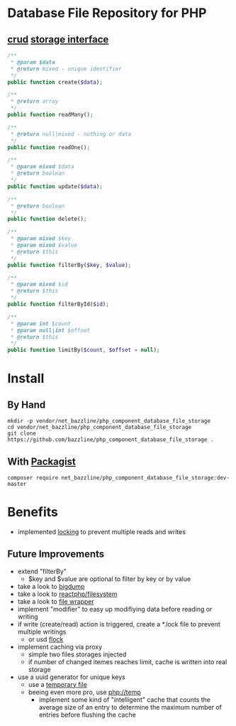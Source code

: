 # Database File Repository for PHP

## [crud](https://en.wikipedia.org/wiki/Create,_read,_update_and_delete) [storage interface](https://github.com/bazzline/php_component_database_file_storage/blob/master/source/Net/Bazzline/Database/FileStorage/RepositoryInterface.php)

```php
/**
 * @param $data
 * @return mixed - unique identifier
 */
public function create($data);

/**
 * @return array
 */
public function readMany();

/**
 * @return null|mixed - nothing or data
 */
public function readOne();

/**
 * @param mixed $data
 * @return boolean
 */
public function update($data);

/**
 * @return boolean
 */
public function delete();

/**
 * @param mixed $key
 * @param mixed $value
 * @return $this
 */
public function filterBy($key, $value);

/**
 * @param mixed $id
 * @return $this
 */
public function filterById($id);

/**
 * @param int $count
 * @param null|int $offset
 * @return $this
 */
public function limitBy($count, $offset = null);
```

# Install

## By Hand

    mkdir -p vendor/net_bazzline/php_component_database_file_storage
    cd vendor/net_bazzline/php_component_database_file_storage
    git clone https://github.com/bazzline/php_component_database_file_storage .

## With [Packagist](https://packagist.org/packages/net_bazzline/php_component_database_file_storage)

    composer require net_bazzline/php_component_database_file_storage:dev-master

# Benefits

* implemented [locking](https://packagist.org/packages/net_bazzline/component_lock) to prevent multiple reads and writes

## Future Improvements

* extend "filterBy"
    * $key and $value are optional to filter by key or by value
* take a look to [bigdump](https://github.com/wires/bigdump)
* take a look to [reactphp/filesystem](https://github.com/reactphp/filesystem)
* take a look to [file wrapper](https://php.net/manual/en/wrappers.file.php)
* implement "modifier" to easy up modifiying data before reading or writing
* if write (create/read) action is triggered, create a \*.lock file to prevent multiple writings
    * or usd [flock](https://php.net/manual/en/function.flock.php)
* implement caching via proxy
    * simple two files storages injected
    * if number of changed itemes reaches limit, cache is written into real storage
* use a uuid generator for unique keys
    * use a [temporary file](http://php.net/manual/en/function.tmpfile.php)
    * beeing even more pro, use [php://temp](http://php.net/manual/en/wrappers.php.php)
        * implement some kind of "intelligent" cache that counts the average size of an entry to determine the maximum number of entries before flushing the cache
